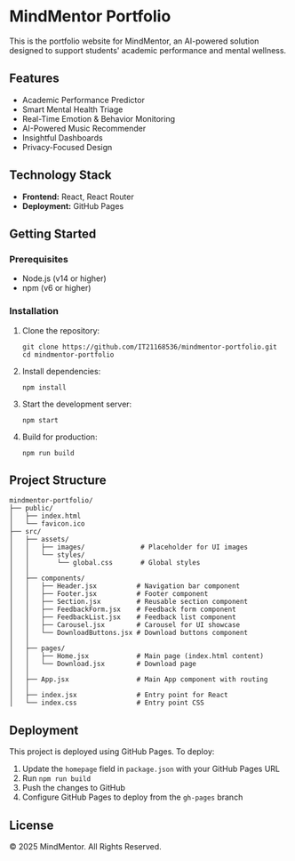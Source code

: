 # MindMentor Portfolio

This is the portfolio website for MindMentor, an AI-powered solution designed to support students' academic performance and mental wellness.

## Features

- Academic Performance Predictor
- Smart Mental Health Triage
- Real-Time Emotion & Behavior Monitoring
- AI-Powered Music Recommender
- Insightful Dashboards
- Privacy-Focused Design

## Technology Stack

- **Frontend:** React, React Router
- **Deployment:** GitHub Pages

## Getting Started

### Prerequisites

- Node.js (v14 or higher)
- npm (v6 or higher)

### Installation

1. Clone the repository:
   ```
   git clone https://github.com/IT21168536/mindmentor-portfolio.git
   cd mindmentor-portfolio
   ```

2. Install dependencies:
   ```
   npm install
   ```

3. Start the development server:
   ```
   npm start
   ```

4. Build for production:
   ```
   npm run build
   ```

## Project Structure

```
mindmentor-portfolio/
├── public/
│   ├── index.html
│   └── favicon.ico
├── src/
│   ├── assets/
│   │   ├── images/              # Placeholder for UI images
│   │   └── styles/
│   │       └── global.css       # Global styles
│   │   
│   ├── components/
│   │   ├── Header.jsx          # Navigation bar component
│   │   ├── Footer.jsx          # Footer component
│   │   ├── Section.jsx         # Reusable section component
│   │   ├── FeedbackForm.jsx    # Feedback form component
│   │   ├── FeedbackList.jsx    # Feedback list component
│   │   ├── Carousel.jsx        # Carousel for UI showcase
│   │   └── DownloadButtons.jsx # Download buttons component
│   │   
│   ├── pages/
│   │   ├── Home.jsx            # Main page (index.html content)
│   │   └── Download.jsx        # Download page
│   │   
│   ├── App.jsx                 # Main App component with routing
│   │   
│   ├── index.jsx               # Entry point for React
│   └── index.css               # Entry point CSS
```

## Deployment

This project is deployed using GitHub Pages. To deploy:

1. Update the `homepage` field in `package.json` with your GitHub Pages URL
2. Run `npm run build`
3. Push the changes to GitHub
4. Configure GitHub Pages to deploy from the `gh-pages` branch

## License

© 2025 MindMentor. All Rights Reserved. 
